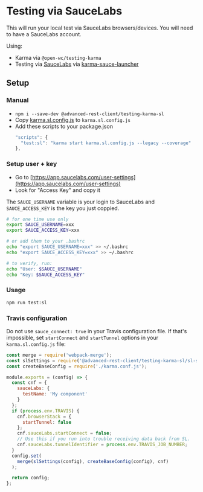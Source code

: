 # Testing via SauceLabs

This will run your local test via SauceLabs browsers/devices.
You will need to have a SauceLabs account.

Using:
-   Karma via `@open-wc/testing-karma`
-   Testing via [SauceLabs](https://saucelabs.com/) via [karma-sauce-launcher](https://github.com/karma-runner/karma-sauce-launcher)

## Setup

### Manual
-   `npm i --save-dev @advanced-rest-client/testing-karma-sl`
-   Copy [karma.sl.config.js](https://github.com/advanced-rest-client/testing-karma-sl/blob/master/demo/karma.sl.config.js) to `karma.sl.config.js`
-   Add these scripts to your package.json
    ```js
    "scripts": {
      "test:sl": "karma start karma.sl.config.js --legacy --coverage"
    },
    ```

### Setup user + key

-   Go to [https://app.saucelabs.com/user-settings](https://app.saucelabs.com/user-settings)
-   Look for "Access Key" and copy it

The `SAUCE_USERNAME` variable is your login to SauceLabs and `SAUCE_ACCESS_KEY` is the key you just coppied.

```bash
# for one time use only
export SAUCE_USERNAME=xxx
export SAUCE_ACCESS_KEY=xxx

# or add them to your .bashrc
echo "export SAUCE_USERNAME=xxx" >> ~/.bashrc
echo "export SAUCE_ACCESS_KEY=xxx" >> ~/.bashrc

# to verify, run:
echo "User: $SAUCE_USERNAME"
echo "Key: $SAUCE_ACCESS_KEY"
```

### Usage
```bash
npm run test:sl
```

### Travis configuration

Do not use `sauce_connect: true` in your Travis configuration file. If that's impossible, set `startConnect` and `startTunnel` options in your `karma.sl.config.js` file:

```javascript
const merge = require('webpack-merge');
const slSettings = require('@advanced-rest-client/testing-karma-sl/sl-settings.js');
const createBaseConfig = require('./karma.conf.js');

module.exports = (config) => {
  const cnf = {
    sauceLabs: {
      testName: 'My component'
    }
  };
  if (process.env.TRAVIS) {
    cnf.browserStack = {
      startTunnel: false
    };
    cnf.sauceLabs.startConnect = false;
    // Use this if you run into trouble receiving data back from SL.
    cnf.sauceLabs.tunnelIdentifier = process.env.TRAVIS_JOB_NUMBER;
  }
  config.set(
    merge(slSettings(config), createBaseConfig(config), cnf)
  );

  return config;
};
```

